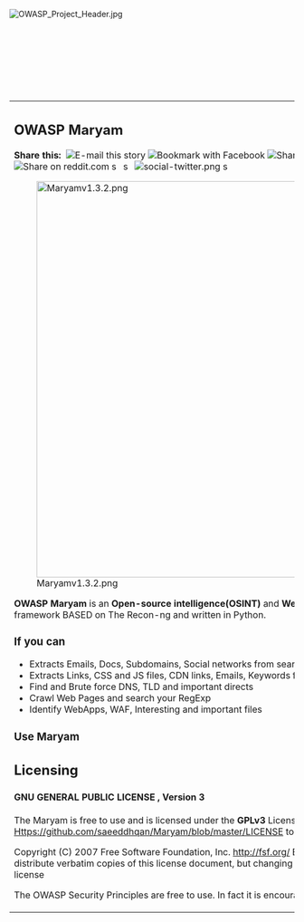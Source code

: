 <div style="width:100%;height:160px;border:0,margin:0;overflow: hidden;">

![OWASP_Project_Header.jpg](OWASP_Project_Header.jpg
"OWASP_Project_Header.jpg")

</div>

<table>
<tbody>
<tr class="odd">
<td><h2 id="owasp_maryam">OWASP Maryam</h2>
<div class="plainlinks">
<p><strong>Share this:</strong>  <span title="Share via e-mail" class="plainlinks"><img src="social-email.png" title="fig:E-mail this story" alt="E-mail this story" /></span> <span title="Share on Facebook"><img src="social-facebook.png" title="fig:Bookmark with Facebook" alt="Bookmark with Facebook" /></span> <span title="Share on Digg"><img src="social-digg.png" title="fig:Share on Digg.com" alt="Share on Digg.com" /></span> <span title="Share on delicious"><img src="social-delicious.png" title="fig:social-delicious.png" alt="social-delicious.png" width="16" /></span> <span title="Share on reddit"><img src="social-reddit.png" title="fig:Share on reddit.com" alt="Share on reddit.com" /></span> <span title="Share on StumbleUpon"><img src="social-stumbleupon.png" title="fig:social-stumbleupon.png" alt="social-stumbleupon.png" width="16" /></span> <span title="Share on LinkedIn"><img src="social-linkedin.png" title="fig:social-linkedin.png" alt="social-linkedin.png" width="16" /></span> <span title="Share on Twitter"><img src="social-twitter.png" title="fig:social-twitter.png" alt="social-twitter.png" /></span> <span title="Seed on Newsvine"><img src="social-newsvine.png" title="fig:social-newsvine.png" alt="social-newsvine.png" width="16" /></span></p>
</div>
<figure>
<img src="Maryamv1.3.2.png" title="Maryamv1.3.2.png" alt="Maryamv1.3.2.png" width="700" /><figcaption>Maryamv1.3.2.png</figcaption>
</figure>
<p><strong>OWASP Maryam</strong> is an <strong>Open-source intelligence(OSINT)</strong> and <strong>Web-based Footprinting</strong> modular framework BASED on The Recon-ng and written in Python.</p>
<h3 id="if_you_can">If you can</h3>
<ul>
<li>Extracts Emails, Docs, Subdomains, Social networks from search engines</li>
<li>Extracts Links, CSS and JS files, CDN links, Emails, Keywords from Web Source</li>
<li>Find and Brute force DNS, TLD and important directs</li>
<li>Crawl Web Pages and search your RegExp</li>
<li>Identify WebApps, WAF, Interesting and important files</li>
</ul>
<h3 id="use_maryam">Use Maryam</h3>
<h2 id="licensing">Licensing</h2>
<h4 id="gnu_general_public_license_version_3">GNU GENERAL PUBLIC LICENSE , Version 3</h4>
<p>The Maryam is free to use and is licensed under the <strong>GPLv3</strong> License. <a href="Https:/github.com/saeeddhqan/Maryam/blob/master/LICENSE_to_see_the_full_license" title="wikilink"><a href="Https://github.com/saeeddhqan/Maryam/blob/master/LICENSE">Https://github.com/saeeddhqan/Maryam/blob/master/LICENSE</a> to see the full license</a></p>
<p>Copyright (C) 2007 Free Software Foundation, Inc. <a href="http://fsf.org/">http://fsf.org/</a> Everyone is permitted to copy and distribute verbatim copies of this license document, but changing it is not allowed. Click to see the full license</p>
<p>The OWASP Security Principles are free to use. In fact it is encouraged</p></td>
<td><p>! Additionally, I also encourage you to contribute back to the project. I have no monopoly on this knowledge; however, we all have pieces of this knowledge from our experience. Let's begin by putting our individual pieces together to make something great. Great things happen when people work together.</p>
<p>The OWASP Security Principles are licensed under the <a href="http://creativecommons.org/licenses/by-sa/3.0/">http://creativecommons.org/licenses/by-sa/3.0/</a> Creative Commons Attribution-ShareAlike 3.0 license], so you can copy, distribute and transmit the work, and you can adapt it, and use it commercially, but all provided that you attribute the work and if you alter, transform, or build upon this work, you may distribute the resulting work only under the same or similar license to this one.</p>
<h2 id="roadmap">RoadMap</h2>
<ul>
<li>Add more search engines</li>
<li>Add more modules to the footprint category</li>
<li>Migrate to python 3.8</li>
<li>Support all OS</li>
<li>Complete docs</li>
</ul></td>
<td><h2 id="download">Download</h2>
<ul>
<li><a href="https://github.com/saeeddhqan/Maryam">Github page.</a></li>
</ul>
<p>Direct link</p>
<ul>
<li><a href="https://github.com/saeeddhqan/Maryam/zipball/master">.zip file</a></li>
<li><a href="https://github.com/saeeddhqan/Maryam/tarball/master">tar.gz file</a></li>
</ul>
<h2 id="wiki">Wiki</h2>
<ul>
<li><a href="https://github.com/saeeddhqan/Maryam/wiki">Introduction</a></li>
<li><a href="https://github.com/saeeddhqan/Maryam/wiki/Modules">Modules</a></li>
</ul>
<h2 id="project_leader">Project Leader</h2>
<ul>
<li><a href="mailto:saeed.dehghan@owasp.org">Saeed Dehqan</a></li>
</ul></td>
</tr>
</tbody>
</table>
